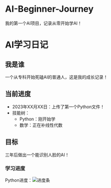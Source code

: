 # AI-Beginner-Journey
我的第一个AI项目，记录从零开始学AI！
# AI学习日记  

## 我是谁  
一个从专科开始死磕AI的普通人，这是我的成长记录！  

## 当前进度  
- 2023年XX月XX日：上传了第一个Python文件！  
- 技能树：  
  - Python：刚开始学  
  - 数学：正在补线性代数  

## 目标  
三年后做出一个能识别人脸的AI！  
### 学习进度  
Python进度：![进度条](https://geps.dev/progress/10)  
